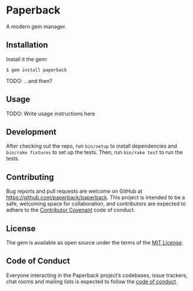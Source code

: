# Paperback

A modern gem manager.

## Installation

Install it the gem:

    $ gem install paperback

TODO: .. and then?

## Usage

TODO: Write usage instructions here

## Development

After checking out the repo, run `bin/setup` to install dependencies and `bin/rake fixtures` to set up the tests. Then, run `bin/rake test` to run the tests.

## Contributing

Bug reports and pull requests are welcome on GitHub at https://github.com/paperback/paperback. This project is intended to be a safe, welcoming space for collaboration, and contributors are expected to adhere to the [Contributor Covenant](http://contributor-covenant.org) code of conduct.

## License

The gem is available as open source under the terms of the [MIT License](https://opensource.org/licenses/MIT).

## Code of Conduct

Everyone interacting in the Paperback project’s codebases, issue trackers, chat rooms and mailing lists is expected to follow the [code of conduct](https://github.com/paperback/paperback/blob/master/CODE_OF_CONDUCT.md).
